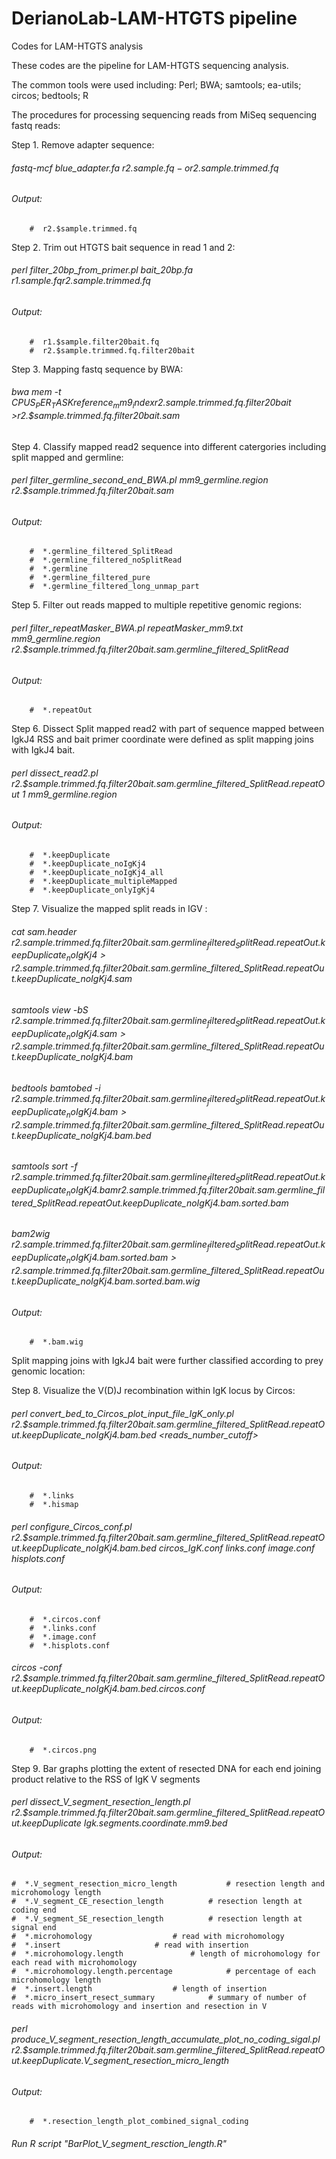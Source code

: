 # DerianoLab-LAM-HTGTS pipeline
Codes for LAM-HTGTS analysis

These codes are the pipeline for LAM-HTGTS sequencing analysis. 

The common tools were used including: Perl; BWA; samtools; ea-utils; circos; bedtools; R

The procedures for processing sequencing reads from MiSeq sequencing fastq reads:




Step 1. Remove adapter sequence:

###### fastq-mcf blue_adapter.fa r2.$sample.fq -o r2.$sample.trimmed.fq
######    Output: 
        #  r2.$sample.trimmed.fq
        
Step 2. Trim out HTGTS bait sequence in read 1 and 2:

###### perl filter_20bp_from_primer.pl bait_20bp.fa r1.$sample.fq r2.$sample.trimmed.fq
###### Output:
        #  r1.$sample.filter20bait.fq 
        #  r2.$sample.trimmed.fq.filter20bait


Step 3. Mapping fastq sequence by BWA:

###### bwa mem -t $CPUS_PER_TASK reference_mm9_index r2.$sample.trimmed.fq.filter20bait >r2.$sample.trimmed.fq.filter20bait.sam


Step 4. Classify mapped read2 sequence into different catergories including split mapped and germline:

###### perl filter_germline_second_end_BWA.pl mm9_germline.region r2.$sample.trimmed.fq.filter20bait.sam
###### Output:         
        #  *.germline_filtered_SplitRead
        #  *.germline_filtered_noSplitRead
        #  *.germline
        #  *.germline_filtered_pure
        #  *.germline_filtered_long_unmap_part  
        
Step 5. Filter out reads mapped to multiple repetitive genomic regions:

###### perl filter_repeatMasker_BWA.pl repeatMasker_mm9.txt mm9_germline.region r2.$sample.trimmed.fq.filter20bait.sam.germline_filtered_SplitRead
###### Output:
        #  *.repeatOut

Step 6. Dissect Split mapped read2 with part of sequence mapped between IgkJ4 RSS and bait primer coordinate were defined as split mapping joins with IgkJ4 bait.

###### perl dissect_read2.pl r2.$sample.trimmed.fq.filter20bait.sam.germline_filtered_SplitRead.repeatOut 1 mm9_germline.region
###### Output:
        #  *.keepDuplicate                 
        #  *.keepDuplicate_noIgKj4         
        #  *.keepDuplicate_noIgKj4_all     
        #  *.keepDuplicate_multipleMapped  
        #  *.keepDuplicate_onlyIgKj4       

Step 7. Visualize the mapped split reads in IGV :

###### cat sam.header r2.$sample.trimmed.fq.filter20bait.sam.germline_filtered_SplitRead.repeatOut.keepDuplicate_noIgKj4 >r2.$sample.trimmed.fq.filter20bait.sam.germline_filtered_SplitRead.repeatOut.keepDuplicate_noIgKj4.sam
###### samtools view -bS r2.$sample.trimmed.fq.filter20bait.sam.germline_filtered_SplitRead.repeatOut.keepDuplicate_noIgKj4.sam >r2.$sample.trimmed.fq.filter20bait.sam.germline_filtered_SplitRead.repeatOut.keepDuplicate_noIgKj4.bam
###### bedtools bamtobed -i r2.$sample.trimmed.fq.filter20bait.sam.germline_filtered_SplitRead.repeatOut.keepDuplicate_noIgKj4.bam >r2.$sample.trimmed.fq.filter20bait.sam.germline_filtered_SplitRead.repeatOut.keepDuplicate_noIgKj4.bam.bed
######  samtools sort -f r2.$sample.trimmed.fq.filter20bait.sam.germline_filtered_SplitRead.repeatOut.keepDuplicate_noIgKj4.bam r2.$sample.trimmed.fq.filter20bait.sam.germline_filtered_SplitRead.repeatOut.keepDuplicate_noIgKj4.bam.sorted.bam
###### bam2wig r2.$sample.trimmed.fq.filter20bait.sam.germline_filtered_SplitRead.repeatOut.keepDuplicate_noIgKj4.bam.sorted.bam >r2.$sample.trimmed.fq.filter20bait.sam.germline_filtered_SplitRead.repeatOut.keepDuplicate_noIgKj4.bam.sorted.bam.wig 
 
###### Output:
        #  *.bam.wig
 
Split mapping joins with IgkJ4 bait were further classified according to prey genomic location:


Step 8. Visualize the V(D)J recombination within IgK locus by Circos:

###### perl convert_bed_to_Circos_plot_input_file_IgK_only.pl r2.$sample.trimmed.fq.filter20bait.sam.germline_filtered_SplitRead.repeatOut.keepDuplicate_noIgKj4.bam.bed <reads_number_cutoff>

###### Output:
        #  *.links
        #  *.hismap
###### perl configure_Circos_conf.pl r2.$sample.trimmed.fq.filter20bait.sam.germline_filtered_SplitRead.repeatOut.keepDuplicate_noIgKj4.bam.bed circos_IgK.conf links.conf image.conf hisplots.conf

###### Output:
        #  *.circos.conf
        #  *.links.conf
        #  *.image.conf
        #  *.hisplots.conf
###### circos -conf r2.$sample.trimmed.fq.filter20bait.sam.germline_filtered_SplitRead.repeatOut.keepDuplicate_noIgKj4.bam.bed.circos.conf

###### Output:
        #  *.circos.png


Step 9. Bar graphs plotting the extent of resected DNA for each end joining product relative to the RSS of IgK V segments

###### perl dissect_V_segment_resection_length.pl r2.$sample.trimmed.fq.filter20bait.sam.germline_filtered_SplitRead.repeatOut.keepDuplicate Igk.segments.coordinate.mm9.bed
###### Output:
	#  *.V_segment_resection_micro_length			# resection length and microhomology length
	#  *.V_segment_CE_resection_length			# resection length at coding end
	#  *.V_segment_SE_resection_length			# resection length at signal end
	#  *.microhomology					# read with microhomology
	#  *.insert						# read with insertion
	#  *.microhomology.length				# length of microhomology for each read with microhomology
	#  *.microhomology.length.percentage			# percentage of each microhomology length
	#  *.insert.length					# length of insertion
	#  *.micro_insert_resect_summary			# summary of number of reads with microhomology and insertion and resection in V 
###### perl produce_V_segment_resection_length_accumulate_plot_no_coding_sigal.pl r2.$sample.trimmed.fq.filter20bait.sam.germline_filtered_SplitRead.repeatOut.keepDuplicate.V_segment_resection_micro_length
###### Output:
        #  *.resection_length_plot_combined_signal_coding

###### Run R script "BarPlot_V_segment_resction_length.R" 
